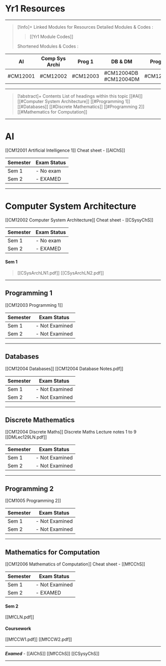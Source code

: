 # Yr1 Resources
---
> [!info]+ Linked Modules for Resources
> Detailed Modules & Codes : 
> > [[Yr1 Module Codes]]
> 
> Shortened Modules & Codes : 
>
| AI       | Comp Sys Archi | Prog 1   | DB & DM                  | Prog 2   | Maths for Comp |
|----- | -------------- | -------- | ------------------------ | -------- | -------------- |
| #CM12001 | #CM12002       | #CM12003 | #CM12004DB<br>#CM12004DM | #CM12005 | #CM12006       |


---
> [!abstract]+ Contents
> List of headings within this topic
> [[#AI]]
> [[#Computer System Architecture]]
> [[#Programming 1]]
> [[#Databases]]
> [[#Discrete Mathematics]]
> [[#Programming 2]]
> [[#Mathematics for Computation]]
--- 

# AI 
[[CM12001 Artificial Intelligence 1]]
Cheat sheet - [[AIChS]]

| Semester | Exam Status |
| -------- | ----------- |
| Sem 1    | - No exam   |
| Sem 2    | - EXAMED    |

---
# Computer System Architecture 
[[CM12002 Computer System Architecture]]
Cheat sheet - [[CSysyChS]]

| Semester | Exam Status |
| -------- | ----------- |
| Sem 1    | - No exam   |
| Sem 2    | - EXAMED    |

#### Sem 1 
> [[CSysArchLN1.pdf]]
> [[CSysArchLN2.pdf]]

---
## Programming 1
[[CM12003 Programming 1]]

| Semester | Exam Status     |
| -------- | --------------- |
| Sem 1    | - Not Examined  |
| Sem 2    | - Not Examined  |

---
## Databases
[[CM12004 Databases]]
[[CM12004 Database Notes.pdf]]

| Semester | Exam Status     |
| -------- | --------------- |
| Sem 1    | - Not Examined  |
| Sem 2    | - Not Examined  |

---
## Discrete Mathematics
[[CM12004 Discrete Maths]]
Discrete Maths Lecture notes 1 to 9
[[DMLec129LN.pdf]]

| Semester | Exam Status     |
| -------- | --------------- |
| Sem 1    | - Not Examined  |
| Sem 2    | - Not Examined  |

---
## Programming 2
[[CM1005 Programming 2]]

| Semester | Exam Status     |
| -------- | --------------- |
| Sem 1    | - Not Examined  |
| Sem 2    | - Not Examined  |

---
## Mathematics for Computation
[[CM12006 Mathematics of Computation]]
Cheat sheet - [[MfCChS]]

| Semester | Exam Status    |
| -------- | -------------- |
| Sem 1    | - Not Examined |
| Sem 2    | - EXAMED       |

#### Sem 2
[[MfCLN.pdf]]
#### Coursework
[[MfCCW1.pdf]]
[[MfCCW2.pdf]]

---

***Examed*** - [[AIChS]] [[MfCChS]] [[CSysyChS]]

---